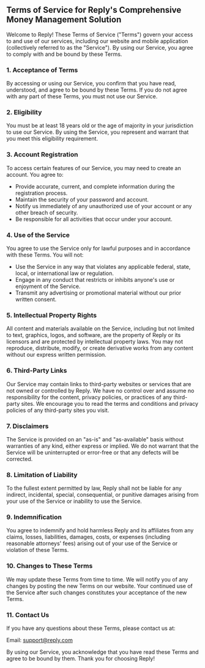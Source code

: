 ## Terms of Service for Reply's Comprehensive Money Management Solution

Welcome to Reply! These Terms of Service ("Terms") govern your access to and use of our services, including our website and mobile application (collectively referred to as the "Service"). By using our Service, you agree to comply with and be bound by these Terms.

### 1. Acceptance of Terms

By accessing or using our Service, you confirm that you have read, understood, and agree to be bound by these Terms. If you do not agree with any part of these Terms, you must not use our Service.

### 2. Eligibility

You must be at least 18 years old or the age of majority in your jurisdiction to use our Service. By using the Service, you represent and warrant that you meet this eligibility requirement.

### 3. Account Registration

To access certain features of our Service, you may need to create an account. You agree to:

- Provide accurate, current, and complete information during the registration process.
- Maintain the security of your password and account.
- Notify us immediately of any unauthorized use of your account or any other breach of security.
- Be responsible for all activities that occur under your account.

### 4. Use of the Service

You agree to use the Service only for lawful purposes and in accordance with these Terms. You will not:

- Use the Service in any way that violates any applicable federal, state, local, or international law or regulation.
- Engage in any conduct that restricts or inhibits anyone's use or enjoyment of the Service.
- Transmit any advertising or promotional material without our prior written consent.

### 5. Intellectual Property Rights

All content and materials available on the Service, including but not limited to text, graphics, logos, and software, are the property of Reply or its licensors and are protected by intellectual property laws. You may not reproduce, distribute, modify, or create derivative works from any content without our express written permission.

### 6. Third-Party Links

Our Service may contain links to third-party websites or services that are not owned or controlled by Reply. We have no control over and assume no responsibility for the content, privacy policies, or practices of any third-party sites. We encourage you to read the terms and conditions and privacy policies of any third-party sites you visit.

### 7. Disclaimers

The Service is provided on an "as-is" and "as-available" basis without warranties of any kind, either express or implied. We do not warrant that the Service will be uninterrupted or error-free or that any defects will be corrected.

### 8. Limitation of Liability

To the fullest extent permitted by law, Reply shall not be liable for any indirect, incidental, special, consequential, or punitive damages arising from your use of the Service or inability to use the Service.

### 9. Indemnification

You agree to indemnify and hold harmless Reply and its affiliates from any claims, losses, liabilities, damages, costs, or expenses (including reasonable attorneys' fees) arising out of your use of the Service or violation of these Terms.

### 10. Changes to These Terms

We may update these Terms from time to time. We will notify you of any changes by posting the new Terms on our website. Your continued use of the Service after such changes constitutes your acceptance of the new Terms.

### 11. Contact Us

If you have any questions about these Terms, please contact us at:

Email: support@reply.com

By using our Service, you acknowledge that you have read these Terms and agree to be bound by them. Thank you for choosing Reply!
